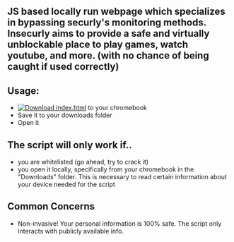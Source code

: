 ## JS based locally run webpage which specializes in bypassing securly's monitoring methods. Insecurly aims to provide a safe and virtually unblockable place to play games, watch youtube, and more. (with no chance of being caught if used correctly)

## Usage:
- [![Download index.html](https://img.shields.io/badge/Download-index.html-brightgreen)](https://raw.githubusercontent.com/insecurly/cdn/main/index.html) to your chromebook
- Save it to your downloads folder
- Open it

## The script will only work if..
- you are whitelisted (go ahead, try to crack it)
- you open it locally, specifically from your chromebook in the "Downloads" folder. This is necessary to read certain information about your device needed for the script

## Common Concerns
- Non-invasive! Your personal information is 100% safe. The script only interacts with publicly available info.
  
